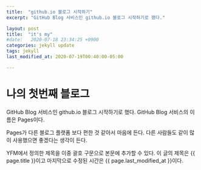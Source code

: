 ```yaml
---
title:  "github.io 블로그 시작하기"
excerpt: "GitHub Blog 서비스인 github.io 블로그 시작하기로 했다."

layout: post
title:  "it's my"
#date:   2020-07-18 23:34:25 +0900
categories: jekyll update
tags: jekyll
last_modified_at: 2020-07-19T00:40:00-05:00

---
```


# 나의 첫번째 블로그

GitHub Blog 서비스인 github.io 블로그 시작하기로 했다.
GitHub Blog 서비스의 이름은 Pages이다.

Pages가 다른 블로그 플랫폼 보다 편한 것 같아서 마음에 든다.
다른 사람들도 같이 많이 사용했으면 좋겠다는 생각이 든다.

YFM에서 정의한 제목을 이중 괄호 구문으로 본문에 추가할 수 있다.
이 글의 제목은 {{ page.title }}이고
마지막으로 수정된 시간은 {{ page.last_modified_at }}이다.